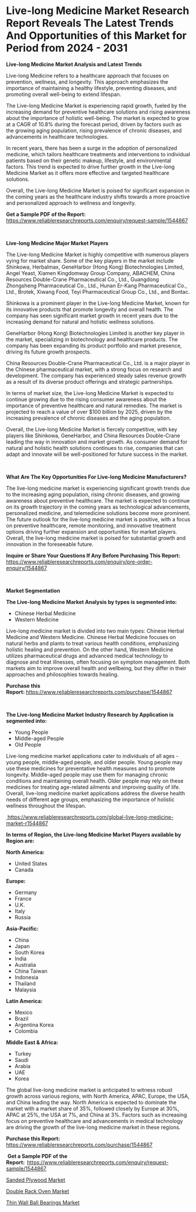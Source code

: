 <p><h1>Live-long Medicine Market Research Report Reveals The Latest Trends And Opportunities of this Market for Period from 2024 - 2031</h1></p><p><strong>Live-long Medicine Market Analysis and Latest Trends</strong></p>
<p><p>Live-long Medicine refers to a healthcare approach that focuses on prevention, wellness, and longevity. This approach emphasizes the importance of maintaining a healthy lifestyle, preventing diseases, and promoting overall well-being to extend lifespan.</p><p>The Live-long Medicine Market is experiencing rapid growth, fueled by the increasing demand for preventive healthcare solutions and rising awareness about the importance of holistic well-being. The market is expected to grow at a CAGR of 10.8% during the forecast period, driven by factors such as the growing aging population, rising prevalence of chronic diseases, and advancements in healthcare technologies.</p><p>In recent years, there has been a surge in the adoption of personalized medicine, which tailors healthcare treatments and interventions to individual patients based on their genetic makeup, lifestyle, and environmental factors. This trend is expected to drive further growth in the Live-long Medicine Market as it offers more effective and targeted healthcare solutions.</p><p>Overall, the Live-long Medicine Market is poised for significant expansion in the coming years as the healthcare industry shifts towards a more proactive and personalized approach to wellness and longevity.</p></p>
<p><strong>Get a Sample PDF of the Report:&nbsp;</strong> <a href="https://www.reliableresearchreports.com/enquiry/request-sample/1544867">https://www.reliableresearchreports.com/enquiry/request-sample/1544867</a></p>
<p>&nbsp;</p>
<p><strong>Live-long Medicine Major Market Players</strong></p>
<p><p>The Live-long Medicine Market is highly competitive with numerous players vying for market share. Some of the key players in the market include Shinkowa, Herbalmax, GeneHarbor (Hong Kong) Biotechnologies Limited, Angel Yeast, Xiamen Kingdomway Group Company, ABACHEM, China Resources Double-Crane Pharmaceutical Co., Ltd., Guangdong Zhongsheng Pharmaceutical Co., Ltd., Hunan Er-Kang Pharmaceutical Co., Ltd., Brotek, Xiwang Food, Teyi Pharmaceutical Group Co., Ltd., and Bontac.</p><p>Shinkowa is a prominent player in the Live-long Medicine Market, known for its innovative products that promote longevity and overall health. The company has seen significant market growth in recent years due to the increasing demand for natural and holistic wellness solutions.</p><p>GeneHarbor (Hong Kong) Biotechnologies Limited is another key player in the market, specializing in biotechnology and healthcare products. The company has been expanding its product portfolio and market presence, driving its future growth prospects.</p><p>China Resources Double-Crane Pharmaceutical Co., Ltd. is a major player in the Chinese pharmaceutical market, with a strong focus on research and development. The company has experienced steady sales revenue growth as a result of its diverse product offerings and strategic partnerships.</p><p>In terms of market size, the Live-long Medicine Market is expected to continue growing due to the rising consumer awareness about the importance of preventive healthcare and natural remedies. The market is projected to reach a value of over $100 billion by 2025, driven by the increasing prevalence of chronic diseases and the aging population.</p><p>Overall, the Live-long Medicine Market is fiercely competitive, with key players like Shinkowa, GeneHarbor, and China Resources Double-Crane leading the way in innovation and market growth. As consumer demand for natural and holistic health solutions continues to rise, companies that can adapt and innovate will be well-positioned for future success in the market.</p></p>
<p>&nbsp;</p>
<p><strong>What Are The Key Opportunities For Live-long Medicine Manufacturers?</strong></p>
<p><p>The live-long medicine market is experiencing significant growth trends due to the increasing aging population, rising chronic diseases, and growing awareness about preventive healthcare. The market is expected to continue on its growth trajectory in the coming years as technological advancements, personalized medicine, and telemedicine solutions become more prominent. The future outlook for the live-long medicine market is positive, with a focus on preventive healthcare, remote monitoring, and innovative treatment options driving further expansion and opportunities for market players. Overall, the live-long medicine market is poised for substantial growth and innovation in the foreseeable future.</p></p>
<p><strong>Inquire or Share Your Questions If Any Before Purchasing This Report:</strong> <a href="https://www.reliableresearchreports.com/enquiry/pre-order-enquiry/1544867">https://www.reliableresearchreports.com/enquiry/pre-order-enquiry/1544867</a></p>
<p>&nbsp;</p>
<p><strong>Market Segmentation</strong></p>
<p><strong>The Live-long Medicine Market Analysis by types is segmented into:</strong></p>
<p><ul><li>Chinese Herbal Medicine</li><li>Western Medicine</li></ul></p>
<p><p>Live-long medicine market is divided into two main types: Chinese Herbal Medicine and Western Medicine. Chinese Herbal Medicine focuses on natural herbs and plants to treat various health conditions, emphasizing holistic healing and prevention. On the other hand, Western Medicine utilizes pharmaceutical drugs and advanced medical technology to diagnose and treat illnesses, often focusing on symptom management. Both markets aim to improve overall health and wellbeing, but they differ in their approaches and philosophies towards healing.</p></p>
<p><strong>Purchase this Report:&nbsp;</strong><a href="https://www.reliableresearchreports.com/purchase/1544867">https://www.reliableresearchreports.com/purchase/1544867</a></p>
<p>&nbsp;</p>
<p><strong>The Live-long Medicine Market Industry Research by Application is segmented into:</strong></p>
<p><ul><li>Young People</li><li>Middle-aged People</li><li>Old People</li></ul></p>
<p><p>Live-long medicine market applications cater to individuals of all ages - young people, middle-aged people, and older people. Young people may use these medicines for preventative health measures and to promote longevity. Middle-aged people may use them for managing chronic conditions and maintaining overall health. Older people may rely on these medicines for treating age-related ailments and improving quality of life. Overall, live-long medicine market applications address the diverse health needs of different age groups, emphasizing the importance of holistic wellness throughout the lifespan.</p></p>
<p><a href="https://www.reliableresearchreports.com/global-live-long-medicine-market-r1544867">&nbsp;https://www.reliableresearchreports.com/global-live-long-medicine-market-r1544867</a></p>
<p><strong>In terms of Region, the Live-long Medicine Market Players available by Region are:</strong></p>
<p>
    <p> <strong> North America: </strong>
        <ul>
            <li>United States</li>
            <li>Canada</li>
        </ul>
        </p> 
    <p> <strong> Europe: </strong>
        <ul>
            <li>Germany</li>
            <li>France</li>
            <li>U.K.</li>
            <li>Italy</li>
            <li>Russia</li>
        </ul>
        </p> 
    <p> <strong> Asia-Pacific: </strong>
        <ul>
            <li>China</li>
            <li>Japan</li>
            <li>South Korea</li>
            <li>India</li>
            <li>Australia</li>
            <li>China Taiwan</li>
            <li>Indonesia</li>
            <li>Thailand</li>
            <li>Malaysia</li>
        </ul>
        </p> 
    <p> <strong> Latin America: </strong>
        <ul>
            <li>Mexico</li>
            <li>Brazil</li>
            <li>Argentina Korea</li>
            <li>Colombia</li>
        </ul>
        </p> 
    <p> <strong> Middle East & Africa: </strong>
        <ul>
            <li>Turkey</li>
            <li>Saudi</li>
            <li>Arabia</li>
            <li>UAE</li>
            <li>Korea</li>
        </ul>
    </p>
    </p>
<p><p>The global live-long medicine market is anticipated to witness robust growth across various regions, with North America, APAC, Europe, the USA, and China leading the way. North America is expected to dominate the market with a market share of 35%, followed closely by Europe at 30%, APAC at 25%, the USA at 7%, and China at 3%. Factors such as increasing focus on preventive healthcare and advancements in medical technology are driving the growth of the live-long medicine market in these regions.</p></p>
<p><strong>Purchase this Report: </strong><a href="https://www.reliableresearchreports.com/purchase/1544867">https://www.reliableresearchreports.com/purchase/1544867</a></p>
<p>&nbsp;<strong>Get a Sample PDF of the Report:&nbsp;&nbsp;</strong><a href="https://www.reliableresearchreports.com/enquiry/request-sample/1544867">https://www.reliableresearchreports.com/enquiry/request-sample/1544867</a></p>
<p><strong></strong></p>
<p><p><a href="https://www.linkedin.com/pulse/sanded-plywood-market-size-growth-forecast-from-2024-2031-tgpjf?trackingId=1s9SvTNLQ5eHP%2FRZ0r6gyg%3D%3D">Sanded Plywood Market</a></p><p><a href="https://www.linkedin.com/pulse/double-rack-oven-market-furnishes-information-share-trends-0tt5e?trackingId=KshRtjBDXiYG0711yoYf5w%3D%3D">Double Rack Oven Market</a></p><p><a href="https://www.linkedin.com/pulse/thin-wall-ball-bearings-market-size-reveals-best-marketing-hbhle?trackingId=iXW%2BcYjyrGVN2moT1RrjFQ%3D%3D">Thin Wall Ball Bearings Market</a></p></p>